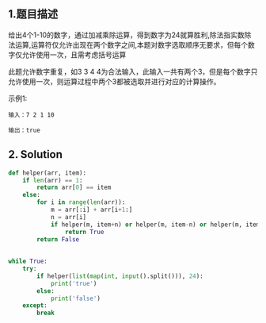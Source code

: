 ## 1.题目描述

给出4个1-10的数字，通过加减乘除运算，得到数字为24就算胜利,除法指实数除法运算,运算符仅允许出现在两个数字之间,本题对数字选取顺序无要求，但每个数字仅允许使用一次，且需考虑括号运算

此题允许数字重复，如3 3 4 4为合法输入，此输入一共有两个3，但是每个数字只允许使用一次，则运算过程中两个3都被选取并进行对应的计算操作。



示例1:

```
输入：7 2 1 10

输出：true
```



## 2. Solution

```python
def helper(arr, item):
    if len(arr) == 1:
        return arr[0] == item
    else:
        for i in range(len(arr)):
            m = arr[:i] + arr[i+1:]
            n = arr[i]
            if helper(m, item+n) or helper(m, item-n) or helper(m, item *n) or helper(m, item/n):
                return True
        return False 
    
    
while True:
    try:
        if helper(list(map(int, input().split())), 24):
            print('true')
        else:
            print('false')
    except:
        break
```

